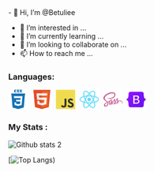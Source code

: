 <p align="center">
  <a href="">
    <img src="https://github.com/Betuliee/Betuliee/assets/143958869/d80fe0d6-e3b6-48c9-8aee-1f8b0646160b" alt="" width="500px"/></a>
</p>
- 👋 Hi, I’m @Betuliee



- 👀 I’m interested in ...
- 🌱 I’m currently learning ...
- 💞️ I’m looking to collaborate on ...
- 📫 How to reach me ...

### Languages:

<img src="https://github.com/devicons/devicon/blob/master/icons/css3/css3-plain-wordmark.svg"  title="CSS3" alt="CSS" width="40" height="40"/>&nbsp;
<img src="https://github.com/devicons/devicon/blob/master/icons/html5/html5-original.svg" title="HTML5" alt="HTML" width="40" height="40"/>&nbsp;
<img src="https://github.com/devicons/devicon/blob/master/icons/javascript/javascript-original.svg" title="JavaScript" alt="JavaScript" width="40" height="40"/>&nbsp;
<img src="https://github.com/devicons/devicon/blob/master/icons/react/react-original.svg" title="React" alt="React" width="40" height="40"/>&nbsp;
<img src="https://github.com/devicons/devicon/blob/master/icons/sass/sass-original.svg" title="SASS" alt="SASS" width="40" height="40"/>&nbsp;
<img src="https://github.com/devicons/devicon/blob/master/icons/bootstrap/bootstrap-original.svg" title="Bootstrap" alt="Bootstrap" width="40" height="40"/>&nbsp;

### My Stats :
![Github stats 2](https://github-readme-stats.vercel.app/api?username=Betuliee&theme=tokyonight&show_icons=true&hide_border=true&count_private=true&include_all_commits=true")


[![Top Langs](https://github-readme-stats.vercel.app/api/top-langs/?username=Betuliee&hide=scss&layout=compact&theme=tokyonight))
<!---
Betuliee/Betuliee is a ✨ special ✨ repository because its `README.md` (this file) appears on your GitHub profile.
You can click the Preview link to take a look at your changes.
--->
